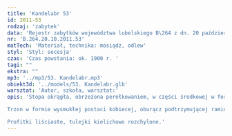 ```yaml
---
title: 'Kandelabr 53'
id: 2011-53
rodzaj: 'zabytek'
data: 'Rejestr zabytków województwa lubelskiego B\264 z dn. 20 października 2011 r.'
nr: 'B.264.20.10.2011.53'
matTech: 'Materiał, technika: mosiądz, odlew'
styl: 'Styl: secesja'
czas: 'Czas powstania: ok. 1900 r. '
tagi: ""
ekstra: ""
mp3: '../mp3/53. Kandelabr.mp3'
obiekt3d: '../models/53. Kandelabr.glb'
warsztat: 'Autor, szkoła, warsztat:'
opis: 'Stopa okrągła, obrzeżona perełkowaniem, w części środkowej w formie naśladującej puklowanie, ujęta półplastycznymi liśćmi akantu i wolutami. 

Trzon w formie wysmukłej postaci kobiecej, oburącz podtrzymującej ramiona kandelabra, z której jedno proste, pozostałe w formie wygiętych gałązek. 

Profitki liściaste, tulejki kielichowo rozchylone.'
---
```





